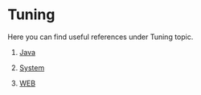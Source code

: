 # Tuning

Here you can find useful references under Tuning topic.

1. [Java](https://github.com/hqxsn/Awesome-Bookmarks-From-Globe/tree/master/Tuning/java/Readme.md) 

2. [System](https://github.com/hqxsn/Awesome-Bookmarks-From-Globe/tree/master/Tuning/system/Readme.md) 

3. [WEB](https://github.com/hqxsn/Awesome-Bookmarks-From-Globe/tree/master/Tuning/web/Readme.md) 

     

